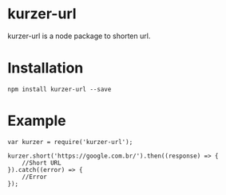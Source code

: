 # kurzer-url

kurzer-url is a node package to shorten url.

# Installation
````
npm install kurzer-url --save
````

# Example
````
var kurzer = require('kurzer-url');

kurzer.short('https://google.com.br/').then((response) => {
    //Short URL
}).catch((error) => {
    //Error
});
````